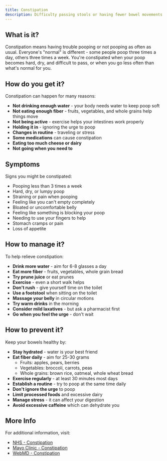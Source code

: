 ```yaml
---
title: Constipation
description: Difficulty passing stools or having fewer bowel movements than normal
---
```


## What is it?

Constipation means having trouble pooping or not pooping as often as usual. Everyone's "normal" is different - some people poop three times a day, others three times a week. You're constipated when your poop becomes hard, dry, and difficult to pass, or when you go less often than what's normal for you.

## How do you get it?

Constipation can happen for many reasons:
- **Not drinking enough water** - your body needs water to keep poop soft
- **Not eating enough fiber** - fruits, vegetables, and whole grains help things move
- **Not being active** - exercise helps your intestines work properly
- **Holding it in** - ignoring the urge to poop
- **Changes in routine** - traveling or stress
- **Some medications** can cause constipation
- **Eating too much cheese or dairy**
- **Not going when you need to**

## Symptoms

Signs you might be constipated:
- Pooping less than 3 times a week
- Hard, dry, or lumpy poop
- Straining or pain when pooping
- Feeling like you can't empty completely
- Bloated or uncomfortable belly
- Feeling like something is blocking your poop
- Needing to use your fingers to help
- Stomach cramps or pain
- Loss of appetite

## How to manage it?

To help relieve constipation:
- **Drink more water** - aim for 6-8 glasses a day
- **Eat more fiber** - fruits, vegetables, whole grain bread
- **Try prune juice** or eat prunes
- **Exercise** - even a short walk helps
- **Don't rush** - give yourself time on the toilet
- **Use a footstool** when sitting on the toilet
- **Massage your belly** in circular motions
- **Try warm drinks** in the morning
- **Consider mild laxatives** - but ask a pharmacist first
- **Go when you feel the urge** - don't wait

## How to prevent it?

Keep your bowels healthy by:
- **Stay hydrated** - water is your best friend
- **Eat fiber daily** - aim for 25-30 grams
  - Fruits: apples, pears, berries
  - Vegetables: broccoli, carrots, peas
  - Whole grains: brown rice, oatmeal, whole wheat bread
- **Exercise regularly** - at least 30 minutes most days
- **Establish a routine** - try to poop at the same time daily
- **Don't ignore the urge** to poop
- **Limit processed foods** and excessive dairy
- **Manage stress** - it can affect your digestion
- **Avoid excessive caffeine** which can dehydrate you

## More Info

For additional information, visit:
- [NHS - Constipation](https://www.nhs.uk/conditions/constipation/)
- [Mayo Clinic - Constipation](https://www.mayoclinic.org/diseases-conditions/constipation/symptoms-causes/syc-20354253)
- [WebMD - Constipation](https://www.webmd.com/digestive-disorders/digestive-diseases-constipation)